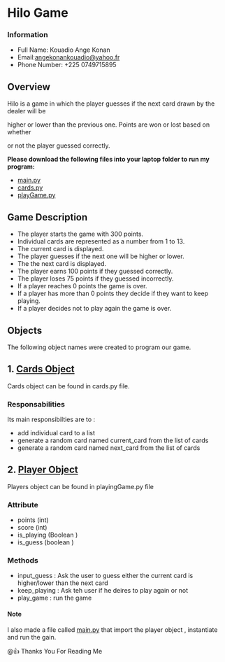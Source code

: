 # Hilo Game
### Information
- Full Name: Kouadio Ange Konan
- Email:[angekonankouadio@yahoo.fr](angekonankouadio@yahoo.fr)
- Phone Number: +225 0749715895
## Overview

Hilo is a game in which the player guesses if the next card drawn by the dealer will be

higher or lower than the previous one. Points are won or lost based on whether 

or not the player guessed correctly. 

**Please download the following files into your laptop folder to run my program:**

* [main.py](https://angekonan715.github.io/prove2/main.py)
* [cards.py](https://angekonan715.github.io/prove2/cards.py)
* [playGame.py](https://angekonan715.github.io/prove2/playGame.py)

## Game Description

* The player starts the game with 300 points.
* Individual cards are represented as a number from 1 to 13.
* The current card is displayed.
* The player guesses if the next one will be higher or lower.
* The the next card is displayed.
* The player earns 100 points if they guessed correctly.
* The player loses 75 points if they guessed incorrectly.
* If a player reaches 0 points the game is over.
* If a player has more than 0 points they decide if they want to keep playing.
* If a player decides not to play again the game is over.

## Objects

The following object names were created to program our game.
## 1. [Cards Object](https://angekonan715.github.io/prove2/cards.py)
Cards object can be found in cards.py file. 
### Responsabilities
Its main responsibilties are to :
- add individual card to a list 
- generate a random card named current_card from the list of cards
- generate a random card named next_card from the list of cards

## 2. [Player Object](https://angekonan715.github.io/prove2/playGame.py)
Players object can be found in playingGame.py file
###  Attribute
- points (int)
- score (int)
- is_playing (Boolean )
- is_guess (boolean )

###  Methods
- input_guess : Ask the user to guess either the current card is higher/lower than the next card
- keep_playing : Ask teh user if he deires to play again or not
- play_game : run the game

#### Note 
I also made a file called [main.py](https://angekonan715.github.io/prove2/main.py) that import the player object , instantiate and run the gain.

@:+1: Thanks You For Reading Me

